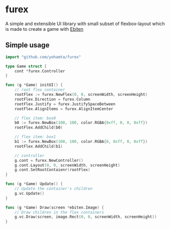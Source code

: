 # furex
A simple and extensible UI library with small subset of flexbox-layout which is made to create a game with [Ebiten](https://ebiten.org/)

## Simple usage

```go
import "github.com/yohamta/furex"

type Game struct {
	cont *furex.Controller
}

func (g *Game) initUI() {
	// root flex container
	rootFlex := furex.NewFlex(0, 0, screenWidth, screenHeight)
	rootFlex.Direction = furex.Column
	rootFlex.Justify = furex.JustifySpaceBetween
	rootFlex.AlignItems = furex.AlignItemCenter

	// flex item: box0
	b0 := furex.NewBox(100, 100, color.RGBA{0xff, 0, 0, 0xff})
	rootFlex.AddChild(b0)

	// flex item: box1
	b1 := furex.NewBox(100, 100, color.RGBA{0, 0xff, 0, 0xff})
	rootFlex.AddChild(b1)

	// controller
	g.cont = furex.NewController()
	g.cont.Layout(0, 0, screenWidth, screenHeight)
	g.cont.SetRootContaienr(rootFlex)
}

func (g *Game) Update() {
	// Update the container's children
	g.vc.Update()
}

func (g *Game) Draw(screen *ebiten.Image) {
	// Draw children in the flex containers
	g.vc.Draw(screen, image.Rect(0, 0, screenWidth, screenHeight))
}
```
